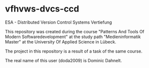 # vfhvws-dvcs-ccd
ESA - Distributed Version Control Systems Vertiefung

This repository was created during the course "Patterns And Tools Of Modern Softwaredevelopment" at the study path "Medieninformatik Master" at the University Of Applied Science in Lübeck.

The project in this repository is a result of a task of the same course.

The real name of this user (doda2009) is Dominic Dahnelt.
